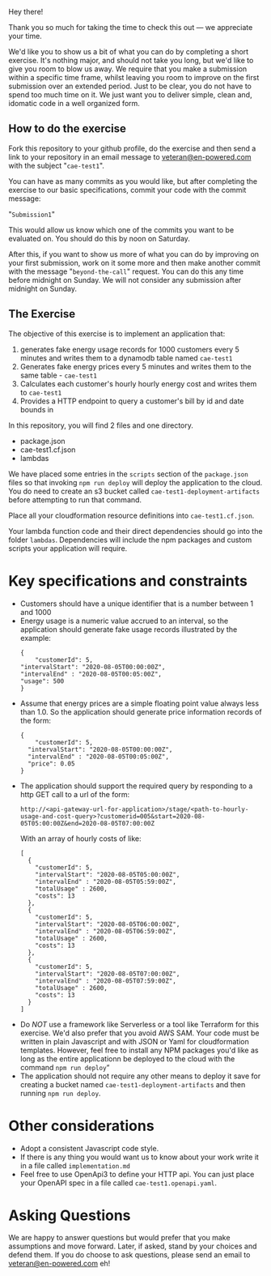 Hey there!

Thank you so much for taking the time to check this out — we appreciate your
time.

We'd like you to show us a bit of what you can do by completing a short
exercise. It's nothing major, and should not take you long, but we'd like to give
you room to blow us away. We require that you make a submission within a
specific time frame, whilst leaving you room to improve on the first
submission over an extended period. Just to be clear, you do not have to spend
too much time on it. We just want you to deliver simple, clean and, idomatic code
in a well organized form.

## How to do the exercise

Fork this repository to your github profile, do the exercise and then send a
link to your repository in an email message to veteran@en-powered.com with the
subject "``cae-test1``".

You can have as many commits as you would like, but after completing the exercise
to our basic specifications, commit your code with the commit message:

"``Submission1``"

This would allow us know which one of the commits you want to be evaluated on.
You should do this by noon on Saturday.

After this, if you want to show us more of what you can do by improving on your
first submission, work on it some more and then make another commit with the
message "``beyond-the-call``"
request. You can do this any time before midnight on Sunday. We will not
consider any submission after midnight on Sunday.

## The Exercise

The objective of this exercise is to implement an application that:

1. generates fake energy usage records for 1000 customers every 5 minutes and
   writes them to a dynamodb table named ``cae-test1``
2. Generates fake energy prices every 5 minutes and writes them to the same
   table - ``cae-test1``
3. Calculates each customer's hourly hourly energy cost and writes them to
   ``cae-test1``
4. Provides a HTTP endpoint to query a customer's bill by id and date bounds in


In this repository, you will find 2 files and one directory.
- package.json
- cae-test1.cf.json
- lambdas

We have placed some entries in the ``scripts`` section of the ``package.json``
files so that invoking ``npm run deploy`` will deploy the application to the
cloud. You do need to create an s3 bucket called ``cae-test1-deployment-artifacts``
before attempting to run that command.

Place all your cloudformation resource definitions into ``cae-test1.cf.json``.

Your lambda function code and their direct dependencies should go into the
folder ``lambdas``. Dependencies will include the npm packages and custom
scripts your application will require.

# Key specifications and constraints

- Customers should have a unique identifier that is a number between 1 and 1000
- Energy usage is a numeric value accrued to an interval, so the application 
  should generate fake usage records illustrated by the example:
    ```
    {
    	"customerId": 5,
	"intervalStart": "2020-08-05T00:00:00Z",
	"intervalEnd" : "2020-08-05T00:05:00Z",
	"usage": 500
   }
   ```
- Assume that energy prices are a simple floating point value always less than
    1.0. So the application should generate price information records of the form:
    ```
    {
    	"customerId": 5,
      "intervalStart": "2020-08-05T00:00:00Z",
      "intervalEnd" : "2020-08-05T00:05:00Z",
      "price": 0.05
   }
   ```
- The application should support the required query by responding to a http GET
    call to a url of the form:
    ```
    http://<api-gateway-url-for-application>/stage/<path-to-hourly-usage-and-cost-query>?customerid=005&start=2020-08-05T05:00:00Z&end=2020-08-05T07:00:00Z
    ```
    With an array of hourly costs of like:
    ```
    [
      {
        "customerId": 5,
        "intervalStart": "2020-08-05T05:00:00Z",
        "intervalEnd" : "2020-08-05T05:59:00Z",
        "totalUsage" : 2600,
        "costs": 13
      },
      {
        "customerId": 5,
        "intervalStart": "2020-08-05T06:00:00Z",
        "intervalEnd" : "2020-08-05T06:59:00Z",
        "totalUsage" : 2600,
        "costs": 13
      },
      {
        "customerId": 5,
        "intervalStart": "2020-08-05T07:00:00Z",
        "intervalEnd" : "2020-08-05T07:59:00Z",
        "totalUsage" : 2600,
        "costs": 13
      }
   ]
   ```
- Do *NOT* use a framework like Serverless or a tool like Terraform for this 
  exercise. We'd also prefer that you avoid AWS SAM. Your code must be written
  in plain Javascript and with JSON or Yaml for cloudformation templates.
  However, feel free to install any NPM packages you'd like as long as the
  entire applicationn be deployed to the cloud with the command ``npm run
  deploy``“
- The application should not require any other means to deploy it save for 
  creating a bucket named ``cae-test1-deployment-artifacts`` and then running 
  ``npm run deploy``.

# Other considerations

- Adopt a consistent Javascript code style.
- If there is any thing you would want us to know about your work write it in a file called ``implementation.md``
- Feel free to use OpenApi3 to define your HTTP api. You can just place your
    OpenAPI spec in a file called ``cae-test1.openapi.yaml``.

# Asking Questions

We are happy to answer questions but would prefer that you make assumptions and
move forward. Later, if asked, stand by your choices and defend them. If you do
choose to ask questions, please send an email to veteran@en-powered.com eh!
